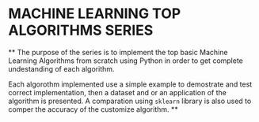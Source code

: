 # MACHINE LEARNING TOP ALGORITHMS SERIES
**
The purpose of the series is to implement the top basic Machine Learning Algorithms from scratch using Python in order to get complete undestanding of each algorithm.

Each algorothm implemented use a simple example to demostrate and test correct implementation, then a dataset and or an application of the algorithm is presented. A comparation using `sklearn` library is also used to comper the accuracy of the customize algorithm.
**
